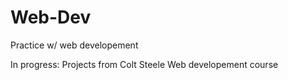 # Web-Dev
Practice w/ web developement

In progress:
Projects from Colt Steele Web developement course
